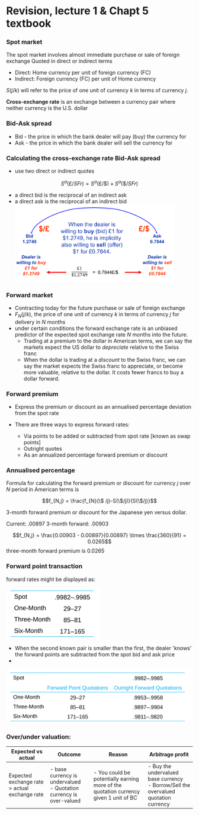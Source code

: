 # Revision, lecture 1 & Chapt 5 textbook

### Spot market
The	spot market	involves almost	immediate purchase or sale of foreign exchange
 Quoted in direct or indirect terms
 - Direct: Home currency per unit of foreign currency (FC)
 - Indirect: Foreign currency (FC) per unit of Home currency

$S(j/k)$ will refer to the price of one unit of currency $k$ in terms of currency $j$.

**Cross-exchange rate** is an exchange between a currency pair where neither currency is the U.S. dollar

### Bid-Ask spread
- Bid - the price in which the bank dealer will pay (buy) the currency for
- Ask - the price in which the bank dealer will sell the currency for

### Calculating the cross-exchange rate Bid-Ask spread
- use two direct or indirect quotes

$$S^{a}(\pounds / SFr) = S^{a}( \pounds / \$  ) \times S^{a}(\$/SFr)$$

- a direct bid is the reciprocal of an indirect ask
- a direct ask is the reciprocal of an indirect bid
![Alt text](assets\IMG88.PNG)

### Forward market
- Contracting today for the future purchase or sale of foreign exchange
- $F_{N}(j/k)$, the price of one unit of currency $k$ in terms of currency $j$ for delivery in $N$ months
- under certain conditions the forward exchange rate is an unbiased predictor of the expected spot exchange rate $N$ months into the future. 
  - Trading at a premium to the dollar in American terms, we can say the markets expect the US dollar to *depreciate* relative to the Swiss franc
  - When the dollar is trading at a *discount* to the Swiss franc, we can say the market expects the Swiss franc to appreciate, or become more valuable, relative to the dollar. It costs fewer francs to buy a dollar forward.

### Forward premium
- Express the premium or discount as an annualised percentage deviation from the spot rate

- There are three ways to express forward rates:
  - Via points to be added or subtracted from spot rate [known as swap points]
  - Outright quotes
  - As an annualized percentage forward premium or discount 


### Annualised percentage
Formula for calculating the forward premium or discount for currency $j$ over $N$ period in American terms is 

$$f_{N,j} = \frac{f_{N}(\$ /j)-S(\$/j)}{S(\$/j)}$$

3-month forward premium or discount for the Japanese yen versus dollar.

Current: .00897
3-month forward: .00903

$$f_{N,j} = \frac{0.00903 - 0.00897}{0.00897} \times \frac{360}{91} = 0.0265$$
three-month forward premium is 0.0265 

### Forward point transaction
 forward rates might be displayed as:

![Alt text](assets\IMG89.PNG)

- When the second known pair is smaller than the first, the dealer 'knows' the forward points are subtracted from the spot bid and ask price
- 
![Alt text](assets\IMG90.PNG)


### Over/under valuation:

| **Expected vs actual** | **Outcome** | **Reason** | Arbitrage profit
| --- | --- | --- | ---
Expected exchange rate > actual exchange rate | - base currency is undervalued <br> - Quotation currency is over-valued | - You could be potentially earning more of the quotation currency given 1 unit of BC | - Buy the undervalued base currency <br> - Borrow/Sell the overvalued quotation currency 